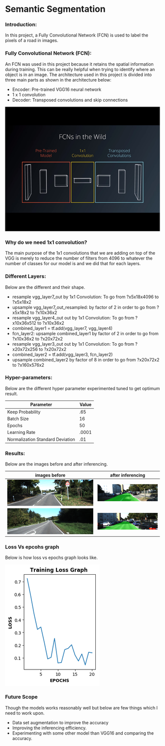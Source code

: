 # Semantic Segmentation
### Introduction:
In this project, a Fully Convolutional Network (FCN) is used to label the pixels of a road in images.

### Fully Convolutional Network (FCN):
An FCN was used in this project because it retains the spatial information during training. This can be really helpful when trying to identify where an object is in an image. The architecture used in this project is divided into three main parts as shown in the architecture below:

* Encoder: Pre-trained VGG16 neural network
* 1 x 1 convolution
* Decoder: Transposed convolutions and skip connections

![FCN Architecture](Reflection-images/FCN_arc.jpg)

### Why do we need 1x1 convolution?
The main purpose of the 1x1 convolutions that we are adding on top of the VGG is merely to reduce the number of filters from 4096 to whatever the number of classes for our model is and we did that for each layers.

### Different Layers:
Below are the different and their shape.

* resample vgg_layer7_out by 1x1 Convolution: To go from ?x5x18x4096 to ?x5x18x2
* upsample vgg_layer7_out_resampled: by factor of 2 in order to go from ?x5x18x2 to ?x10x36x2
* resample vgg_layer4_out out by 1x1 Convolution: To go from ?x10x36x512 to ?x10x36x2
* combined_layer1 = tf.add(vgg_layer7, vgg_layer4)
* fcn_layer2: upsample combined_layer1 by factor of 2 in order to go from ?x10x36x2 to ?x20x72x2
* resample vgg_layer3_out out by 1x1 Convolution: To go from ?x20x72x256 to ?x20x72x2
* combined_layer2 = tf.add(vgg_layer3, fcn_layer2)
* upsample combined_layer2 by factor of 8 in order to go from ?x20x72x2 to ?x160x576x2

### Hyper-parameters:

Below are the different hyper parameter experimented tuned to get optimum result.

| Parameter | Value |
| --- | --- |
| Keep Probability | .65 |
| Batch Size | 16 |
| Epochs | 50|
| Learning Rate | .0001 |
| Normalization Standard Deviation | .01|

### Results:
Below are the images before and after inferencing.

| images before| after inferencing |
| --- | --- |
|![FCN Architecture](Reflection-images/um_000062.png) | ![FCN Architecture](Reflection-images/um_000062.-after.png)|
| ![FCN Architecture](Reflection-images/um_000063.png) | ![FCN Architecture](Reflection-images/um_000063-after.png) |

### Loss Vs epcohs graph
Below is how loss vs epochs graph looks like.

![FCN Architecture](Reflection-images/Training_Loss_Graph.png)

### Future Scope
Though the models works reasonably well but below are few things which I need to work upon.
* Data set augmentation to improve the accuracy
* Improving the inferencing efficiency.
* Experimenting with some other model than VGG16 and comparing the accuracy.
